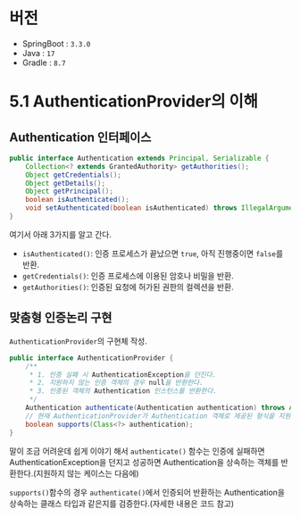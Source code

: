 # 버전
- SpringBoot : `3.3.0`
- Java : `17`
- Gradle : `8.7`

# 5.1 AuthenticationProvider의 이해

## Authentication 인터페이스
```java
public interface Authentication extends Principal, Serializable {
	Collection<? extends GrantedAuthority> getAuthorities();
	Object getCredentials();
	Object getDetails();
	Object getPrincipal();
	boolean isAuthenticated();
	void setAuthenticated(boolean isAuthenticated) throws IllegalArgumentException;
}
```

여기서 아래 3가지를 알고 간다.
- `isAuthenticated()`: 인증 프로세스가 끝났으면 `true`, 아직 진행중이면 `false`를 반환.
- `getCredentials()`: 인증 프로세스에 이용된 암호나 비밀을 반환.
- `getAuthorities()`: 인증된 요청에 허가된 권한의 컬렉션을 반환.

## 맞춤형 인증논리 구현
`AuthenticationProvider`의 구현체 작성.
```java
public interface AuthenticationProvider {
    /**
     * 1. 인증 실패 시 AuthenticationException을 던진다.
     * 2. 지원하지 않는 인증 객체의 경우 null을 반환한다.
     * 3. 인증된 객체의 Authentication 인스턴스를 반환한다.
     */ 
	Authentication authenticate(Authentication authentication) throws AuthenticationException;
    // 현재 AuthenticationProvider가 Authentication 객체로 제공된 형식을 지원하면 true를 반환.
	boolean supports(Class<?> authentication);
}
```
말이 조금 어려운데 쉽게 이야기 해서 `authenticate()` 함수는 인증에 실패하면 AuthenticationException을 던지고 성공하면 Authentication을 상속하는 객체를 반환한다.(지원하지 않는 케이스는 다음에)

`supports()`함수의 경우 `authenticate()`에서 인증되어 반환하는 Authentication을 상속하는 클래스 타입과 같은지를 검증한다.(자세한 내용은 코드 참고)
